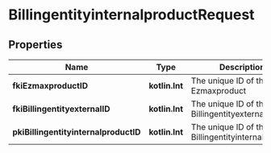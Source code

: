 
# BillingentityinternalproductRequest

## Properties
| Name | Type | Description | Notes |
| ------------ | ------------- | ------------- | ------------- |
| **fkiEzmaxproductID** | **kotlin.Int** | The unique ID of the Ezmaxproduct |  |
| **fkiBillingentityexternalID** | **kotlin.Int** | The unique ID of the Billingentityexternal |  |
| **pkiBillingentityinternalproductID** | **kotlin.Int** | The unique ID of the Billingentityinternalproduct |  [optional] |



